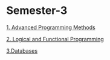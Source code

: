 # Semester-3
[1. Advanced Programming Methods](https://github.com/IoanaBotezatu01/-Advanced-Programming-Methods)

[2. Logical and Functional Programming](https://github.com/IoanaBotezatu01/Logical-and-Functional-Programming)

[3.Databases ]()
